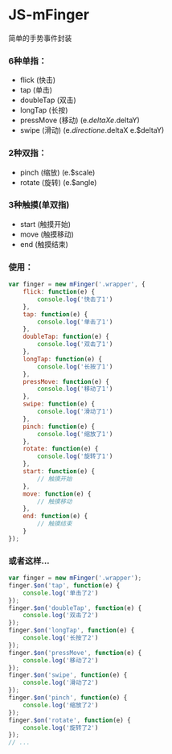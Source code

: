 # JS-mFinger 
简单的手势事件封装

### 6种单指：
* flick (快击)
* tap (单击)
* doubleTap (双击)
* longTap (长按)
* pressMove (移动) (e.$deltaX e.$deltaY)
* swipe (滑动) (e.$direction e.$deltaX e.$deltaY)

### 2种双指：
* pinch (缩放) (e.$scale) 
* rotate (旋转) (e.$angle)

### 3种触摸(单双指)
* start (触摸开始)
* move (触摸移动)
* end (触摸结束)

### 使用：
```js
var finger = new mFinger('.wrapper', {
	flick: function(e) {
		console.log('快击了1')
	},
	tap: function(e) {
		console.log('单击了1')
	},
	doubleTap: function(e) {
		console.log('双击了1')
	},
	longTap: function(e) {
		console.log('长按了1')
	},
	pressMove: function(e) {
		console.log('移动了1')
	},
	swipe: function(e) {
		console.log('滑动了1')
	},
	pinch: function(e) {
		console.log('缩放了1')
	},
	rotate: function(e) {
		console.log('旋转了1')
	},
	start: function(e) {
		// 触摸开始
	},
	move: function(e) {
		// 触摸移动
	},
	end: function(e) {
		// 触摸结束
	}
});
```

### 或者这样...
```js
var finger = new mFinger('.wrapper');
finger.$on('tap', function(e) {
	console.log('单击了2')
});
finger.$on('doubleTap', function(e) {
	console.log('双击了2')
});
finger.$on('longTap', function(e) {
	console.log('长按了2')
});
finger.$on('pressMove', function(e) {
	console.log('移动了2')
});
finger.$on('swipe', function(e) {
	console.log('滑动了2')
});
finger.$on('pinch', function(e) {
	console.log('缩放了2')
});
finger.$on('rotate', function(e) {
	console.log('旋转了2')
});
// ...

```
